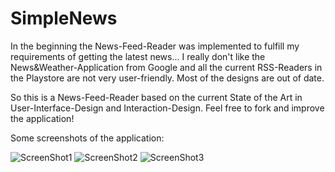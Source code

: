 SimpleNews
==========
In the beginning the News-Feed-Reader was implemented to fulfill my requirements of getting the latest news... I really don't like the News&Weather-Application from Google and all the current RSS-Readers in the Playstore are not very user-friendly. Most of the designs are out of date. 

So this is a News-Feed-Reader based on the current State of the Art in User-Interface-Design and Interaction-Design. Feel free to fork and improve the application!


Some screenshots of the application:

![ScreenShot1](https://raw.github.com/Dalanie/SimpleNews/master/screenshot1.png)
![ScreenShot2](https://raw.github.com/Dalanie/SimpleNews/master/screenshot2.png)
![ScreenShot3](https://raw.github.com/Dalanie/SimpleNews/master/screenshot3.png)
